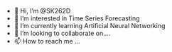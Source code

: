 - 👋 Hi, I’m @SK262D
- 👀 I’m interested in Time Series Forecasting
- 🌱 I’m currently learning Artificial Neural Networking
- 💞️ I’m looking to collaborate on....
- 📫 How to reach me ...

<!---
SK262D/SK262D is a ✨ special ✨ repository because its `README.md` (this file) appears on your GitHub profile.
You can click the Preview link to take a look at your changes.
--->
